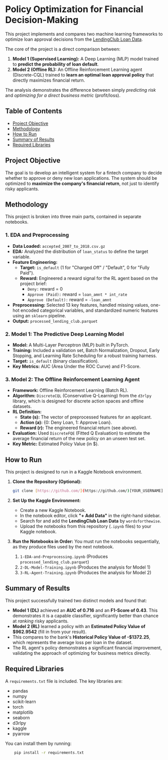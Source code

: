 # Policy Optimization for Financial Decision-Making

This project implements and compares two machine learning frameworks to optimize loan approval decisions from the [LendingClub Loan Data](https://www.kaggle.com/datasets/wordsforthewise/lending-club).

The core of the project is a direct comparison between:
1.  **Model 1 (Supervised Learning):** A Deep Learning (MLP) model trained to **predict the probability of loan default**.
2.  **Model 2 (Offline RL):** An Offline Reinforcement Learning agent (Discrete-CQL) trained to **learn an optimal loan approval policy** that directly maximizes financial return.

The analysis demonstrates the difference between simply *predicting risk* and *optimizing for a direct business metric* (profit/loss).

## Table of Contents
- [Project Objective](#project-objective)
- [Methodology](#methodology)
- [How to Run](#how-to-run)
- [Summary of Results](#summary-of-results)
- [Required Libraries](#required-libraries)

## Project Objective

The goal is to develop an intelligent system for a fintech company to decide whether to approve or deny new loan applications. The system should be optimized to **maximize the company's financial return**, not just to identify risky applicants.

## Methodology

This project is broken into three main parts, contained in separate notebooks.

### 1. EDA and Preprocessing
-   **Data Loaded:** `accepted_2007_to_2018.csv.gz`
-   **EDA:** Analyzed the distribution of `loan_status` to define the target variable.
-   **Feature Engineering:**
    -   **Target:** `is_default` (1 for "Charged Off" / "Default", 0 for "Fully Paid").
    -   **Reward:** Engineered a reward signal for the RL agent based on the project brief:
        -   `Deny:` reward = 0
        -   `Approve (Paid):` reward = `loan_amnt * int_rate`
        -   `Approve (Default):` reward = `-loan_amnt`
-   **Preprocessing:** Selected 13 key features, handled missing values, one-hot encoded categorical variables, and standardized numeric features using an `sklearn` pipeline.
-   **Output:** `processed_lending_club.parquet`

### 2. Model 1: The Predictive Deep Learning Model
-   **Model:** A Multi-Layer Perceptron (MLP) built in PyTorch.
-   **Training:** Included a validation set, Batch Normalization, Dropout, Early Stopping, and Learning Rate Scheduling for a robust training harness.
-   **Target:** `is_default` (binary classification).
-   **Key Metrics:** AUC (Area Under the ROC Curve) and F1-Score.

### 3. Model 2: The Offline Reinforcement Learning Agent
-   **Framework:** Offline Reinforcement Learning (Batch RL).
-   **Algorithm:** `DiscreteCQL` (Conservative Q-Learning) from the `d3rlpy` library, which is designed for discrete action spaces and offline datasets.
-   **RL Definition:**
    -   **State (s):** The vector of preprocessed features for an applicant.
    -   **Action (a):** {0: Deny Loan, 1: Approve Loan}.
    -   **Reward (r):** The engineered financial return (see above).
-   **Evaluation:** Used `DiscreteFQE` (Fitted Q Evaluation) to estimate the average financial return of the new policy on an unseen test set.
-   **Key Metric:** Estimated Policy Value (in $).

## How to Run

This project is designed to run in a Kaggle Notebook environment.

1.  **Clone the Repository (Optional):**
    ```bash
    git clone [https://github.com/](https://github.com/)[YOUR_USERNAME]/[YOUR_REPO_NAME].git
    ```

2.  **Set Up the Kaggle Environment:**
    -   Create a new Kaggle Notebook.
    -   In the notebook editor, click **"+ Add Data"** in the right-hand sidebar.
    -   Search for and add the **LendingClub Loan Data** by `wordsforthewise`.
    -   Upload the notebooks from this repository (`.ipynb` files) to your Kaggle notebook.

3.  **Run the Notebooks in Order:**
    You must run the notebooks sequentially, as they produce files used by the next notebook.
    1.  `1-EDA-and-Preprocessing.ipynb` (Produces `processed_lending_club.parquet`)
    2.  `2-DL-Model-Training.ipynb` (Produces the analysis for Model 1)
    3.  `3-RL-Agent-Training.ipynb` (Produces the analysis for Model 2)

## Summary of Results

This project successfully trained two distinct models and found that:

-   **Model 1 (DL)** achieved an **AUC of 0.716** and an **F1-Score of 0.43**. This demonstrates it is a capable classifier, significantly better than chance at *ranking* risky applicants.
-   **Model 2 (RL)** learned a policy with an **Estimated Policy Value of $962.9542** (fill in from your result).
-   This compares to the bank's **Historical Policy Value of -$1372.25**, which represents the average loss per loan in the dataset.
-   The RL agent's policy demonstrates a significant financial improvement, validating the approach of optimizing for business metrics directly.

## Required Libraries

A `requirements.txt` file is included. The key libraries are:
- pandas
- numpy
- scikit-learn
- torch
- matplotlib
- seaborn
- d3rlpy
- kaggle
- pyarrow

You can install them by running:
```bash
    pip install -r requirements.txt
```

